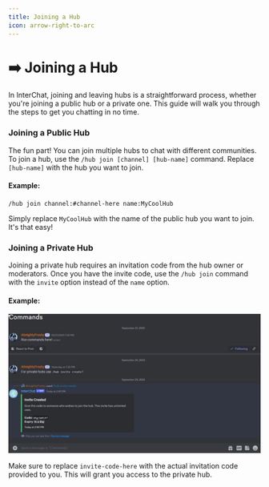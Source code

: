 ```yaml
---
title: Joining a Hub
icon: arrow-right-to-arc
---
```


# ➡️ Joining a Hub

In InterChat, joining and leaving hubs is a straightforward process, whether you're joining a public hub or a private one. This guide will walk you through the steps to get you chatting in no time.

### Joining a Public Hub

The fun part! You can join multiple hubs to chat with different communities. To join a hub, use the `/hub join [channel] [hub-name]` command. Replace `[hub-name]` with the hub you want to join.

#### Example:

```
/hub join channel:#channel-here name:MyCoolHub
```

Simply replace `MyCoolHub` with the name of the public hub you want to join. It's that easy!

### Joining a Private Hub

Joining a private hub requires an invitation code from the hub owner or moderators. Once you have the invite code, use the `/hub join` command with the `invite` option instead of the `name` option.

#### Example:

![](../.gitbook/assets/HubJoinPrivate.gif)

Make sure to replace `invite-code-here` with the actual invitation code provided to you. This will grant you access to the private hub.

